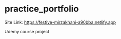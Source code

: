 # practice_portfolio
Site Link: https://festive-mirzakhani-a90bba.netlify.app

Udemy course project
